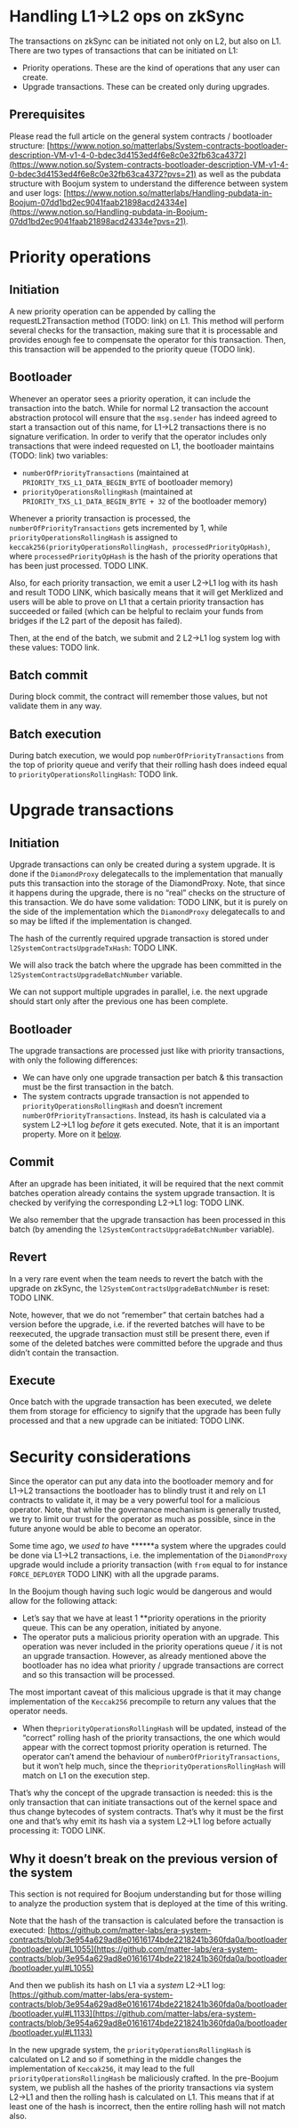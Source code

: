 # Handling L1→L2 ops on zkSync

The transactions on zkSync can be initiated not only on L2, but also on L1. There are two types of transactions that can be initiated on L1:

- Priority operations. These are the kind of operations that any user can create.
- Upgrade transactions. These can be created only during upgrades.

## Prerequisites

Please read the full article on the general system contracts / bootloader structure: [https://www.notion.so/matterlabs/System-contracts-bootloader-description-VM-v1-4-0-bdec3d4153ed4f6e8c0e32fb63ca4372](https://www.notion.so/System-contracts-bootloader-description-VM-v1-4-0-bdec3d4153ed4f6e8c0e32fb63ca4372?pvs=21) as well as the pubdata structure with Boojum system to understand the difference between system and user logs: [https://www.notion.so/matterlabs/Handling-pubdata-in-Boojum-07dd1bd2ec9041faab21898acd24334e](https://www.notion.so/Handling-pubdata-in-Boojum-07dd1bd2ec9041faab21898acd24334e?pvs=21).

# Priority operations

## Initiation

A new priority operation can be appended by calling the requestL2Transaction method (TODO: link) on L1. This method will perform several checks for the transaction, making sure that it is processable and provides enough fee to compensate the operator for this transaction. Then, this transaction will be appended to the priority queue (TODO link).  

## Bootloader

Whenever an operator sees a priority operation, it can include the transaction into the batch. While for normal L2 transaction the account abstraction protocol will ensure that the `msg.sender` has indeed agreed to start a transaction out of this name, for L1→L2 transactions there is no signature verification. In order to verify that the operator includes only transactions that were indeed requested on L1, the bootloader maintains (TODO: link) two variables:

- `numberOfPriorityTransactions` (maintained at `PRIORITY_TXS_L1_DATA_BEGIN_BYTE` of bootloader memory)
- `priorityOperationsRollingHash` (maintained at `PRIORITY_TXS_L1_DATA_BEGIN_BYTE + 32` of the bootloader memory)

Whenever a priority transaction is processed, the `numberOfPriorityTransactions` gets incremented by 1, while `priorityOperationsRollingHash` is assigned to `keccak256(priorityOperationsRollingHash, processedPriorityOpHash)`, where `processedPriorityOpHash` is the hash of the priority operations that has been just processed. TODO LINK.

Also, for each priority transaction, we emit a user L2→L1 log with its hash and result TODO LINK, which basically means that it will get Merklized and users will be able to prove on L1 that a certain priority transaction has succeeded or failed (which can be helpful to reclaim your funds from bridges if the L2 part of the deposit has failed).

Then, at the end of the batch, we submit and 2 L2→L1 log system log with these values: TODO link.

## Batch commit

During block commit, the contract will remember those values, but not validate them in any way.

## Batch execution

During batch execution, we would pop `numberOfPriorityTransactions` from the top of priority queue and verify that their rolling hash does indeed equal to `priorityOperationsRollingHash`: TODO link.

# Upgrade transactions

## Initiation

Upgrade transactions can only be created during a system upgrade. It is done if the `DiamondProxy` delegatecalls to the implementation that manually puts this transaction into the storage of the DiamondProxy. Note, that since it happens during the upgrade, there is no “real” checks on the structure of this transaction. We do have some validation: TODO LINK, but it is purely on the side of the implementation which the `DiamondProxy` delegatecalls to and so may be lifted if the implementation is changed.

The hash of the currently required upgrade transaction is stored under `l2SystemContractsUpgradeTxHash`: TODO LINK.

We will also track the batch where the upgrade has been committed in the `l2SystemContractsUpgradeBatchNumber` variable.

We can not support multiple upgrades in parallel, i.e. the next upgrade should start only after the previous one has been complete.

## Bootloader

The upgrade transactions are processed just like with priority transactions, with only the following differences:

- We can have only one upgrade transaction per batch & this transaction must be the first transaction in the batch.
- The system contracts upgrade transaction is not appended to `priorityOperationsRollingHash` and doesn’t increment `numberOfPriorityTransactions`. Instead, its hash is calculated via a system L2→L1 log *before* it gets executed. Note, that it is an important property. More on it [below](https://www.notion.so/Handling-L1-L2-ops-on-zkSync-d5fb904c80be43e4b6a3dbe967336e47?pvs=21).

## Commit

After an upgrade has been initiated, it will be required that the next commit batches operation already contains the system upgrade transaction. It is checked by verifying the corresponding L2→L1 log: TODO LINK.

We also remember that the upgrade transaction has been processed in this batch (by amending the `l2SystemContractsUpgradeBatchNumber` variable).

## Revert

In a very rare event when the team needs to revert the batch with the upgrade on zkSync, the `l2SystemContractsUpgradeBatchNumber` is reset: TODO LINK.

Note, however, that we do not “remember” that certain batches had a version before the upgrade, i.e. if the reverted batches will have to be reexecuted, the upgrade transaction must still be present there, even if some of the deleted batches were committed before the upgrade and thus didn’t contain the transaction. 

## Execute

Once batch with the upgrade transaction has been executed, we delete them from storage for efficiency to signify that the upgrade has been fully processed and that a new upgrade can be initiated: TODO LINK.

# Security considerations

Since the operator can put any data into the bootloader memory and for L1→L2 transactions the bootloader has to blindly trust it and rely on L1 contracts to validate it, it may be a very powerful tool for a malicious operator. Note, that while the governance mechanism is generally trusted, we try to limit our trust for the operator as much as possible, since in the future anyone would be able to become an operator.

Some time ago, we *used to* have ******a system where the upgrades could be done via L1→L2 transactions, i.e. the implementation of the `DiamondProxy` upgrade would include a priority transaction (with `from` equal to for instance `FORCE_DEPLOYER` TODO LINK) with all the upgrade params. 

In the Boojum though having such logic would be dangerous and would allow for the following attack:

- Let’s say that we have at least 1 **priority operations in the priority queue. This can be any operation, initiated by anyone.
- The operator puts a malicious priority operation with an upgrade. This operation was never included in the priority operations queue / it is not an upgrade transaction. However, as already mentioned above the bootloader has no idea what priority / upgrade transactions are correct and so this transaction will be processed.

The most important caveat of this malicious upgrade is that it may change implementation of the `Keccak256` precompile to return any values that the operator needs.
- When the`priorityOperationsRollingHash` will be updated, instead of the “correct” rolling hash of the priority transactions, the one which would appear with the correct topmost priority operation is returned. The operator can’t amend the behaviour of  `numberOfPriorityTransactions`, but it won’t help much, since the the`priorityOperationsRollingHash` will match on L1 on the execution step.

That’s why the concept of the upgrade transaction is needed: this is the only transaction that can initiate transactions out of the kernel space and thus change bytecodes of system contracts. That’s why it must be the first one and that’s why emit its hash via a system L2→L1 log before actually processing it: TODO LINK.

## Why it doesn’t break on the previous version of the system

This section is not required for Boojum understanding but for those willing to analyze the production system that is deployed at the time of this writing. 

Note that the hash of the transaction is calculated before the transaction is executed: [https://github.com/matter-labs/era-system-contracts/blob/3e954a629ad8e01616174bde2218241b360fda0a/bootloader/bootloader.yul#L1055](https://github.com/matter-labs/era-system-contracts/blob/3e954a629ad8e01616174bde2218241b360fda0a/bootloader/bootloader.yul#L1055) 

And then we publish its hash on L1 via a *system* L2→L1 log: [https://github.com/matter-labs/era-system-contracts/blob/3e954a629ad8e01616174bde2218241b360fda0a/bootloader/bootloader.yul#L1133](https://github.com/matter-labs/era-system-contracts/blob/3e954a629ad8e01616174bde2218241b360fda0a/bootloader/bootloader.yul#L1133) 

In the new upgrade system, the `priorityOperationsRollingHash` is calculated on L2 and so if something in the middle changes the implementation of `Keccak256`, it may lead to the full `priorityOperationsRollingHash` be maliciously crafted. In the pre-Boojum system, we publish all the hashes of the priority transactions via system L2→L1 and then the rolling hash is calculated on L1. This means that if at least one of the hash is incorrect, then the entire rolling hash will not match also.